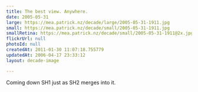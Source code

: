 ```yaml
---
title: The best view. Anywhere.
date: 2005-05-31
large: https://mea.patrick.nz/decade/large/2005-05-31-1911.jpg
small: https://mea.patrick.nz/decade/small/2005-05-31-1911.jpg
smallRetina: https://mea.patrick.nz/decade/small/2005-05-31-1911@2x.jpg
flickrUrl: null
photoId: null
createdAt: 2011-01-30 11:07:18.755779
updatedAt: 2006-04-17 23:33:12
layout: decade-image

---
```

Coming down SH1 just as SH2 merges into it.
